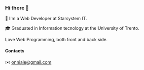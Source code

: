 ### Hi there 👋
💼 I'm a Web Developer at Starsystem IT.

🎓 Graduated in Information tecnology at the University of Trento.

Love Web Programming, both front and back side.

#### Contacts
✉️ onniale@gmail.com

<!--
**Onni97/Onni97** is a ✨ _special_ ✨ repository because its `README.md` (this file) appears on your GitHub profile.

Here are some ideas to get you started:

- 🔭 I’m currently working on ...
- 🌱 I’m currently learning ...
- 👯 I’m looking to collaborate on ...
- 🤔 I’m looking for help with ...
- 💬 Ask me about ...
- 📫 How to reach me: ...
- 😄 Pronouns: ...
- ⚡ Fun fact: ...
-->
